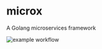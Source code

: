 # microx
A Golang microservices framework

![example workflow](https://github.com/ndewet/microx/actions/workflows/go_build_and_test.yml/badge.svg)
